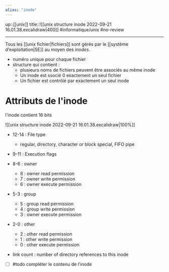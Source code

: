 ```yaml
---
alias: "inode"
---
```

up::[[unix]]
title::![[unix structure inode 2022-09-21 16.01.38.excalidraw|400]]
#informatique/unix #no-review 

----
Tous les [[unix fichier|fichiers]] sont gérés par le [[système d'exploitation|SE]] au moyen des _inodes_.

 - numéro unique pour chaque fichier
 - structure qui contient :
     - plusieurs noms de fichiers peuvent être associés au même inode
     - Un inode est ssocié 0 exactement un seul fichier 
     - Un fichier est contrôlé par exactement un seul inode

# Attributs de l'inode
l'inode contient 16 bits

![[unix structure inode 2022-09-21 16.01.38.excalidraw|100%]]

 - 12-14 : File type
     - regular, directory, character or block special, FIFO pipe
 - 9-11 : Execution flags
 - 8-6 : owner
     - 8 : owner read permission
     - 7 : owner write permission
     - 6 : owner execute permission
 - 5-3 : group
     - 5 : group read permission
     - 4 : group write permission
     - 3 : owner execute permission
 - 2-0 : other
     - 2 : other read permission
     - 1 : other write permission
     - 0 : other execute permission

 - link count : number of directory references to this inode

 - [ ] #todo compléter le contenu de l'inode
